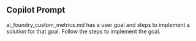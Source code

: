 ## Copilot Prompt
ai_foundry_custom_metrics.md has a user goal and steps to implement a solution for that goal. Follow the steps to implement the goal.


